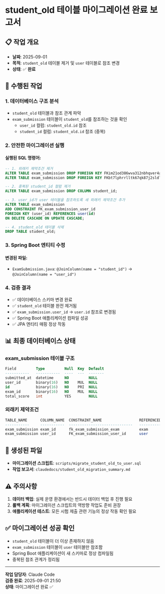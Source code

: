 # student_old 테이블 마이그레이션 완료 보고서

## 📋 작업 개요
- **날짜**: 2025-09-01
- **목적**: `student_old` 테이블 제거 및 `user` 테이블로 참조 변경
- **상태**: ✅ **완료**

## 🎯 수행된 작업

### 1. 데이터베이스 구조 분석
- `student_old` 테이블과 참조 관계 파악
- `exam_submission` 테이블이 `student_old`를 참조하는 것을 확인
  - `user_id` 컬럼: `student_old.id` 참조
  - `student_id` 컬럼: `student_old.id` 참조 (중복)

### 2. 안전한 마이그레이션 실행
#### 실행된 SQL 명령어:
```sql
-- 1. 외래키 제약조건 제거
ALTER TABLE exam_submission DROP FOREIGN KEY FKim21od386wva312nbhqver4av;
ALTER TABLE exam_submission DROP FOREIGN KEY FKbt7lphrrlltk67qk87j2sldlw;

-- 2. 중복된 student_id 컬럼 제거
ALTER TABLE exam_submission DROP COLUMN student_id;

-- 3. user_id가 user 테이블을 참조하도록 새 외래키 제약조건 추가
ALTER TABLE exam_submission 
ADD CONSTRAINT FK_exam_submission_user_id 
FOREIGN KEY (user_id) REFERENCES user(id) 
ON DELETE CASCADE ON UPDATE CASCADE;

-- 4. student_old 테이블 삭제
DROP TABLE student_old;
```

### 3. Spring Boot 엔티티 수정
#### 변경된 파일:
- `ExamSubmission.java`: `@JoinColumn(name = "student_id")` → `@JoinColumn(name = "user_id")`

### 4. 검증 결과
- ✅ 데이터베이스 스키마 변경 완료
- ✅ `student_old` 테이블 완전 제거됨
- ✅ `exam_submission.user_id` → `user.id` 참조로 변경됨
- ✅ Spring Boot 애플리케이션 컴파일 성공
- ✅ JPA 엔티티 매핑 정상 작동

## 📊 최종 데이터베이스 상태

### exam_submission 테이블 구조
```sql
Field         Type         Null  Key  Default
-----------   -----------  ----  ---  -------
submitted_at  datetime     NO         NULL
user_id       binary(16)   NO    MUL  NULL
id            binary(16)   NO    PRI  NULL
exam_id       binary(16)   NO    MUL  NULL
total_score   int          YES        NULL
```

### 외래키 제약조건
```sql
TABLE_NAME      COLUMN_NAME  CONSTRAINT_NAME                 REFERENCED_TABLE_NAME
-----------     -----------  -----------------------------   --------------------
exam_submission exam_id      fk_exam_submission_exam         exam
exam_submission user_id      FK_exam_submission_user_id      user
```

## 🔧 생성된 파일
- **마이그레이션 스크립트**: `scripts/migrate_student_old_to_user.sql`
- **작업 보고서**: `claudedocs/student_old_migration_summary.md`

## ⚠️ 주의사항
1. **데이터 백업**: 실제 운영 환경에서는 반드시 데이터 백업 후 진행 필요
2. **롤백 계획**: 마이그레이션 스크립트의 역방향 작업도 준비 권장
3. **애플리케이션 테스트**: 모든 시험 제출 관련 기능의 정상 작동 확인 필요

## ✅ 마이그레이션 성공 확인
- `student_old` 테이블이 더 이상 존재하지 않음
- `exam_submission` 테이블이 `user` 테이블만 참조함
- Spring Boot 애플리케이션이 새 스키마로 정상 컴파일됨
- 중복된 참조 관계가 정리됨

---

**작업 담당자**: Claude Code  
**검증 완료**: 2025-09-01 21:50  
**상태**: 마이그레이션 완료 ✅